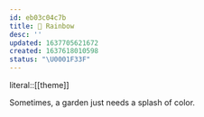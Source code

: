 ```yaml
---
id: eb03c04c7b
title: 🌈 Rainbow
desc: ''
updated: 1637705621672
created: 1637618010598
status: "\U0001F33F"
---
```


literal::[[theme]]


Sometimes, a garden just needs a splash of color.

